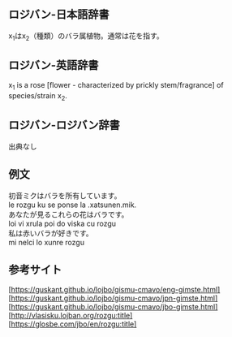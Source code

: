 ## ロジバン-日本語辞書
x<sub>1</sub>はx<sub>2</sub>（種類）のバラ属植物。通常は花を指す。

## ロジバン-英語辞書
x<sub>1</sub> is a rose [flower - characterized by prickly stem/fragrance] of species/strain x<sub>2</sub>.

## ロジバン-ロジバン辞書
出典なし

## 例文

<div>
    <span class="icon-kou"></span>
    <span class="balloon-kou">初音ミクはバラを所有しています。
        <br>
    </span>
</div>
<div>
    <span class="icon-ochappa"></span>
    <span class="balloon-ochappa">le rozgu ku se ponse la .xatsunen.mik.
        <br>
    </span>
</div>
<div>
    <span class="icon-kou"></span>
    <span class="balloon-kou">あなたが見るこれらの花はバラです。
        <br>
    </span>
</div>
<div>
    <span class="icon-ochappa"></span>
    <span class="balloon-ochappa">loi vi xrula poi do viska cu rozgu
        <br>
    </span>
</div>
<div>
    <span class="icon-kou"></span>
    <span class="balloon-kou">私は赤いバラが好きです。
        <br>
    </span>
</div>
<div>
    <span class="icon-ochappa"></span>
    <span class="balloon-ochappa">mi nelci lo xunre rozgu
        <br>
    </span>
</div>

## 参考サイト

[https://guskant.github.io/lojbo/gismu-cmavo/eng-gimste.html]  
[https://guskant.github.io/lojbo/gismu-cmavo/jpn-gimste.html]  
[https://guskant.github.io/lojbo/gismu-cmavo/jbo-gimste.html]  
[http://vlasisku.lojban.org/rozgu:title]  
[https://glosbe.com/jbo/en/rozgu:title]
